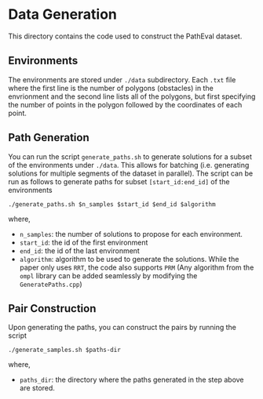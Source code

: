 # Data Generation

This directory contains the code used to construct the PathEval dataset.

## Environments

The environments are stored under ``./data`` subdirectory. Each ``.txt`` file where the first line is the number of polygons (obstacles) in the envrionment and the second line lists all of the polygons, but first specifying the number of points in the polygon followed by the coordinates of each point. 

## Path Generation

You can run the script ``generate_paths.sh`` to generate solutions for a subset of the environments under ``./data``. This allows for batching (i.e. generating solutions for multiple segments of the dataset in parallel). The script can be run as follows to generate paths for subset ``[start_id:end_id]`` of the environments

``./generate_paths.sh $n_samples $start_id $end_id $algorithm`` 

where,

- ``n_samples``: the number of solutions to propose for each environment.
- ``start_id``: the id of the first environment
- ``end_id``: the id of the last environment
- ``algorithm``: algorithm to be used to generate the solutions. While the paper only uses ``RRT``, the code also supports ``PRM`` (Any algorithm from the ``ompl`` library can be added seamlessly by modifying the ``GeneratePaths.cpp``)

## Pair Construction

Upon generating the paths, you can construct the pairs by running the script 

``./generate_samples.sh $paths-dir``

where, 

- ``paths_dir``: the directory where the paths generated in the step above are stored.
